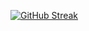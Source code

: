 [![GitHub Streak](https://streak-stats.demolab.com/?user=elia-orsini&theme=javascript-dark)](https://git.io/streak-stats)
